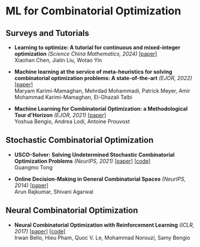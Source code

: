 # ML for Combinatorial Optimization

## Surveys and Tutorials

+ **Learning to optimize: A tutorial for continuous and mixed-integer optimization** *(Science China Mathematics, 2024)* [[paper]](https://arxiv.org/abs/2405.15251)  
  Xiaohan Chen, Jialin Liu, Wotao Yin

+ **Machine learning at the service of meta-heuristics for solving combinatorial optimization problems: A state-of-the-art** *(EJOR, 2022)* [[paper]](https://www.sciencedirect.com/science/article/pii/S0377221721003623)  
  Maryam Karimi-Mamaghan, Mehrdad Mohammadi, Patrick Meyer, Amir Mohammad Karimi-Mamaghan, El-Ghazali Talbi

+ **Machine Learning for Combinatorial Optimization: a Methodological Tour d'Horizon** *(EJOR, 2021)* [[paper]](https://arxiv.org/abs/1811.06128)  
  Yoshua Bengio, Andrea Lodi, Antoine Prouvost

## Stochastic Combinatorial Optimization

+ **USCO-Solver: Solving Undetermined Stochastic Combinatorial Optimization Problems** *(NeurIPS, 2021)* [[paper]](https://arxiv.org/abs/2107.07508) [[code]](https://github.com/cdslabamotong/USCO-Solver)  
  Guangmo Tong

+ **Online Decision-Making in General Combinatorial Spaces** *(NeurIPS, 2014)* [[paper]](https://papers.nips.cc/paper_files/paper/2014/hash/d58255c6c264137b64a22eb6a65e691b-Abstract.html)  
  Arun Rajkumar, Shivani Agarwal

## Neural Combinatorial Optimization

+ **Neural Combinatorial Optimization with Reinforcement Learning** *(ICLR, 2017)* [[paper]](https://arxiv.org/abs/1611.09940) [[code]](https://github.com/pemami4911/neural-combinatorial-rl-pytorch)  
  Irwan Bello, Hieu Pham, Quoc V. Le, Mohammad Norouzi, Samy Bengio
